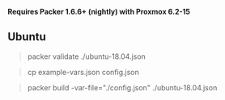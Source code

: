 **Requires Packer 1.6.6+ (nightly) with Proxmox 6.2-15**

## Ubuntu

> packer validate ./ubuntu-18.04.json

> cp example-vars.json config.json

> packer build -var-file="./config.json" ./ubuntu-18.04.json